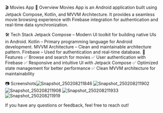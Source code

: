 🎬 Movies App
📌 Overview
Movies App is an Android application built using Jetpack Compose, Kotlin, and MVVM Architecture. It provides a seamless movie browsing experience with Firebase integration for authentication and real-time data synchronization.

🛠️ Tech Stack
Jetpack Compose – Modern UI toolkit for building native UIs in Android.
Kotlin – Primary programming language for Android development.
MVVM Architecture – Clean and maintainable architecture pattern.
Firebase – Used for authentication and real-time database.
🎯 Features
✅ Browse and search for movies
✅ User authentication with Firebase
✅ Responsive and intuitive UI with Jetpack Compose
✅ Optimized state management for better performance
✅ Clean MVVM architecture for maintainability

📷 Screenshots![Snapshot_250208211846](https://github.com/user-attachments/assets/a0d3f82e-b006-4376-bd74-f793eb261d2a)
![Snapshot_250208211902](https://github.com/user-attachments/assets/c6750e2f-6f02-43f3-8e5a-48e10043f523)
![Snapshot_250208211908](https://github.com/user-attachments/assets/cd5741b2-0892-4b0b-80db-8ab8ff7a9813)
![Snapshot_250208211933](https://github.com/user-attachments/assets/2bad1292-9ab1-4f81-b067-9266bdc2a65d)
![Snapshot_250208211919](https://github.com/user-attachments/assets/37f5962e-a55e-4ec6-9544-e7fc8316fcce)

If you have any questions or feedback, feel free to reach out!
